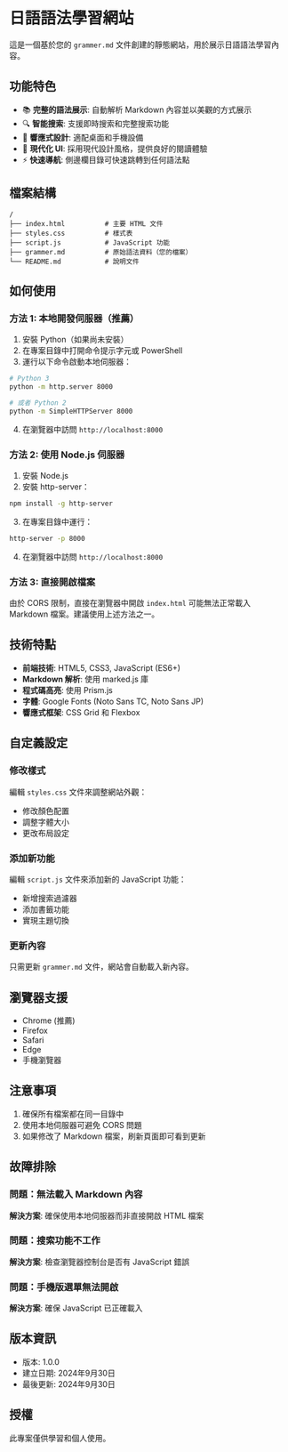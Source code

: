 # 日語語法學習網站

這是一個基於您的 `grammer.md` 文件創建的靜態網站，用於展示日語語法學習內容。

## 功能特色

- 📚 **完整的語法展示**: 自動解析 Markdown 內容並以美觀的方式展示
- 🔍 **智能搜索**: 支援即時搜索和完整搜索功能
- 📱 **響應式設計**: 適配桌面和手機設備
- 🎨 **現代化 UI**: 採用現代設計風格，提供良好的閱讀體驗
- ⚡ **快速導航**: 側邊欄目錄可快速跳轉到任何語法點

## 檔案結構

```
/
├── index.html          # 主要 HTML 文件
├── styles.css          # 樣式表
├── script.js           # JavaScript 功能
├── grammer.md          # 原始語法資料（您的檔案）
└── README.md           # 說明文件
```

## 如何使用

### 方法 1: 本地開發伺服器（推薦）

1. 安裝 Python（如果尚未安裝）
2. 在專案目錄中打開命令提示字元或 PowerShell
3. 運行以下命令啟動本地伺服器：

```bash
# Python 3
python -m http.server 8000

# 或者 Python 2
python -m SimpleHTTPServer 8000
```

4. 在瀏覽器中訪問 `http://localhost:8000`

### 方法 2: 使用 Node.js 伺服器

1. 安裝 Node.js
2. 安裝 http-server：
```bash
npm install -g http-server
```
3. 在專案目錄中運行：
```bash
http-server -p 8000
```
4. 在瀏覽器中訪問 `http://localhost:8000`

### 方法 3: 直接開啟檔案

由於 CORS 限制，直接在瀏覽器中開啟 `index.html` 可能無法正常載入 Markdown 檔案。建議使用上述方法之一。

## 技術特點

- **前端技術**: HTML5, CSS3, JavaScript (ES6+)
- **Markdown 解析**: 使用 marked.js 庫
- **程式碼高亮**: 使用 Prism.js
- **字體**: Google Fonts (Noto Sans TC, Noto Sans JP)
- **響應式框架**: CSS Grid 和 Flexbox

## 自定義設定

### 修改樣式
編輯 `styles.css` 文件來調整網站外觀：
- 修改顏色配置
- 調整字體大小
- 更改布局設定

### 添加新功能
編輯 `script.js` 文件來添加新的 JavaScript 功能：
- 新增搜索過濾器
- 添加書籤功能
- 實現主題切換

### 更新內容
只需更新 `grammer.md` 文件，網站會自動載入新內容。

## 瀏覽器支援

- Chrome (推薦)
- Firefox
- Safari
- Edge
- 手機瀏覽器

## 注意事項

1. 確保所有檔案都在同一目錄中
2. 使用本地伺服器可避免 CORS 問題
3. 如果修改了 Markdown 檔案，刷新頁面即可看到更新

## 故障排除

### 問題：無法載入 Markdown 內容
**解決方案**: 確保使用本地伺服器而非直接開啟 HTML 檔案

### 問題：搜索功能不工作
**解決方案**: 檢查瀏覽器控制台是否有 JavaScript 錯誤

### 問題：手機版選單無法開啟
**解決方案**: 確保 JavaScript 已正確載入

## 版本資訊

- 版本: 1.0.0
- 建立日期: 2024年9月30日
- 最後更新: 2024年9月30日

## 授權

此專案僅供學習和個人使用。
